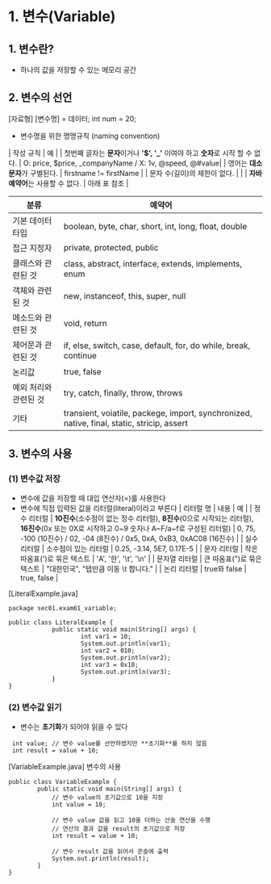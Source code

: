 # 1. 변수(Variable)

## 1. 변수란?
 - 하나의 값을 저장할 수 있는 메모리 공간

## 2. 변수의 선언
 [자료형] [변수명] = 데이터;
 int num = 20;

 - 변수명을 위한 명명규칙 (naming convention)

 | 작성 규칙 | 예 |
 | 첫번째 글자는 **문자**이거나 **'$', '_'** 이여야 하고 **숫자**로 시작 할 수 없다. | O: price, $price, _companyName / X: 1v, @speed, @#value|
 | 영어는 **대소문자**가 구별된다. | firstname != firstName |
 | 문자 수(길이)의 제한이 없다. | |
 | **자바 예약어**는 사용할 수 없다. | 아래 표 참조 |

 | 분류 | 예약어 |
 |---------------|------------------------------------------------------------------------------|
 | 기본 데이터 타입  | boolean, byte, char, short, int, long, float, double |
 | 접근 지정자      | private, protected, public |
 | 클래스와 관련된 것 | class, abstract, interface, extends, implements, enum |
 | 객체와 관련된 것  | new, instanceof, this, super, null |
 | 메소드와 관련된 것 | void, return |
 | 제어문과 관련된 것 | if, else, switch, case, default, for, do while, break, continue |
 | 논리값 | true, false |
 | 예외 처리와 관련된 것 | try, catch, finally, throw, throws |
 | 기타 | transient, voiatile, packege, import, synchronized, native, final, static, stricip, assert |

## 3. 변수의 사용
### (1) 변수값 저장
 - 변수에 값을 저장할 때 대입 연산자(=)를 사용한다
 - 변수에 직접 입력된 값을 리터럴(literal)이라고 부른다
   | 리터럴 명 | 내용 | 예 |
   | 정수 리터럴 | **10진수**(소수점이 없는 정수 리터럴), **8진수**(0으로 시작되는 리터럴), **16진수**(0x 또는 0X로 시작하고 0~9 숫자나 A~F/a~f로 구성된 리터럴) | 0, 75, -100 (10진수) / 02, -04 (8진수) / 0x5, 0xA, 0xB3, 0xAC08 (16진수) |
   | 실수 리터럴 | 소수점이 있는 리터럴 | 0.25, -3.14, 5E7, 0.17E-5 |
   | 문자 리터럴 | 작은 따옴표(')로 묶은 텍스트 | 'A', '한', '\t', '\n' |
   | 문자열 리터럴 | 큰 따옴표(")로 묶은 텍스트 | "대한민국", "탭만큼 이동 \t 합니다." |
   | 논리 리터럴 | true와 false | true, false |

[LiteralExample.java]
```
package sec01.exam01_variable; 

public class LiteralExample {
            public static void main(String[] args) {
                    int var1 = 10;
                    System.out.println(var1); 
                    int var2 = 010;
                    System.out.println(var2); 
                    int var3 = 0x10;
                    System.out.println(var3);
            }
}
```

### (2) 변수값 읽기
 - 변수는 **초기화**가 되어야 읽을 수 있다
```
 int value; // 변수 value를 선언하였지만 **초기화**를 하지 않음
 int result = value + 10;
```

[VariableExample.java] 변수의 사용
```
public class VariableExample {
        public static void main(String[] args) {
            // 변수 value의 초기값으로 10을 지정
            int value = 10;

            // 변수 value 값을 읽고 10을 더하는 산술 연산을 수행
            // 연산의 결과 값을 result의 초기값으로 저장
            int result = value + 10;

            // 변수 result 값을 읽어서 콘솔에 출력
            System.out.println(result);
        }
}
```